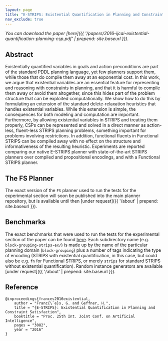 ```yaml
---
layout: page
title: "E-STRIPS: Existential Quantification in Planning and Constraint Satisfaction"
nav_exclude: true
---
```


_You can download the paper [here]({{ '/papers/2016-ijcai-existential-quantification-planning-csp.pdf' | prepend: site.baseurl }})_.


## Abstract

Existentially quantified variables in goals and action preconditions are part of the standard PDDL
planning language, yet few planners support them, while those that do compile them away at an
exponential cost. In this work, we argue that existential variables are an essential feature for
representing and reasoning with constraints in planning, and that it is harmful to compile them away
or avoid them altogether, since this hides part of the problem structure that can be exploited
computationally. We show how to do this by formulating an extension of the standard delete-relaxation
heuristics that handles existential variables. While this extension is simple, the consequences for both
modeling and computation are important. Furthermore, by allowing existential variables in STRIPS
and treating them properly, CSPs can be represented and solved in a direct manner as action-less,
fluent-less STRIPS planning problems, something important for problems involving restrictions. In
addition, functional fluents in Functional STRIPS can be compiled away with no effect on the
structure and informativeness of the resulting heuristic.
Experiments are reported comparing our native E-STRIPS planner with state-of-the-art STRIPS
planners over compiled and propositional encodings, and with a Functional STRIPS planner.

## The FS Planner

The exact version of the `FS` planner used to run the tests for the experimental section will soon be published
into the main planner repository, but is available until then [under request]({{ '/about' | prepend: site.baseurl }}).

## Benchmarks

The exact benchmarks that were used to run the tests for the experimental section of the paper can be found
[here](https://github.com/gfrances/pubs/tree/gh-pages/2016-ijcai-existential-quantification-planning-csp/benchmarks).
Each subdirectory name (e.g. `block-grouping-strips-ex/`)
is made up by the name of the particular planning domain (`block-grouping`) plus a number of tags
indicating the type of encoding (STRIPS with existential quantification, in this case, but could also be
e.g. `fn` for Functional STRIPS, or merely `strips` for standard STRIPS without existential quantification).
Random instance generators are available [under request]({{ '/about' | prepend: site.baseurl }}).


## Reference

	@inproceedings{frances2016existential,
		author = "Franc{\`e}s, G. and Geffner, H.",
		title = "{E-STRIPS}: Existential Quantification in Planning and Constraint Satisfaction",
		booktitle = "Proc. 25th Int. Joint Conf. on Artificial Intelligence",
		pages = "3082",
		year = "2016"
	}